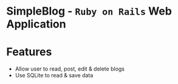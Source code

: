 # SimpleBlog - `Ruby on Rails` Web Application
# Features
* Allow user to read, post, edit & delete blogs
* Use SQLite to read & save data
